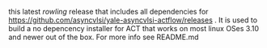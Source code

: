 this latest *rowling* release that includes all dependencies for https://github.com/asyncvlsi/yale-asyncvlsi-actflow/releases . It is used to build a no depencency installer for ACT that works on most linux OSes 3.10 and newer out of the box. For more info see README.md